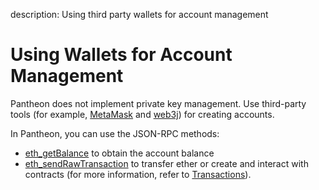 description: Using third party wallets for account management
<!--- END of page meta data -->

# Using Wallets for Account Management

Pantheon does not implement private key management. Use third-party tools (for example, [MetaMask](https://metamask.io/) and [web3j](https://web3j.io/)) for creating accounts. 

In Pantheon, you can use the JSON-RPC methods:

 * [eth_getBalance](../Reference/Pantheon-API-Methods.md#eth_getbalance) to obtain the account balance
 * [eth_sendRawTransaction](../Reference/Pantheon-API-Methods.md#eth_sendrawtransaction) to transfer ether or create and interact with contracts (for more information, refer to [Transactions](Transactions/Transactions.md#transactions)).  